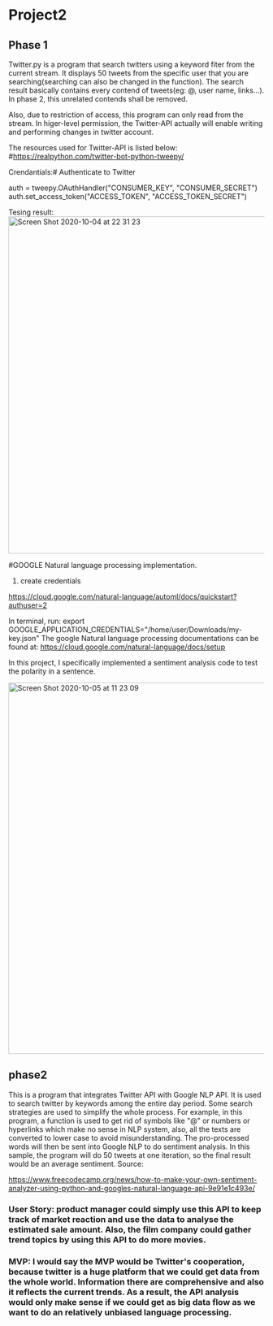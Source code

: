 # Project2

## Phase 1 
Twitter.py is a program that search twitters using a keyword fiter from the current stream. It displays 50 tweets from the specific user that you are searching(searching can also be changed in the function). The search result basically contains every contend of tweets(eg: @, user name, links...). In phase 2, this unrelated contends shall be removed.

Also, due to restriction of access, this program can only read from the stream. In higer-level permission, the Twitter-API actually will enable writing and performing changes in twitter account.

The resources used for Twitter-API is listed below:
#https://realpython.com/twitter-bot-python-tweepy/

Crendantials:# Authenticate to Twitter

auth = tweepy.OAuthHandler("CONSUMER_KEY", "CONSUMER_SECRET")
auth.set_access_token("ACCESS_TOKEN", "ACCESS_TOKEN_SECRET")


Tesing result:<img width="664" alt="Screen Shot 2020-10-04 at 22 31 23" src="https://user-images.githubusercontent.com/52185318/95036582-61c39200-0696-11eb-96d9-1617f5609b8c.png">

#GOOGLE Natural language processing implementation.
1. create credentials 

https://cloud.google.com/natural-language/automl/docs/quickstart?authuser=2

In terminal, run: export GOOGLE_APPLICATION_CREDENTIALS="/home/user/Downloads/my-key.json"
The google Natural language processing documentations can be found at:
https://cloud.google.com/natural-language/docs/setup

In this project, I specifically implemented a sentiment analysis code to test the polarity in a sentence.

<img width="731" alt="Screen Shot 2020-10-05 at 11 23 09" src="https://user-images.githubusercontent.com/52185318/95099123-84d55c80-06fd-11eb-9190-f01a25308da5.png">

## phase2
This is a program that integrates Twitter API with Google NLP API. It is used to search twitter by keywords among the entire day period. Some search strategies are used to simplify the whole process. For example, in this program, a function is used to get rid of symbols like "@" or numbers or hyperlinks which make no sense in NLP system, also, all the texts are converted to lower case to avoid misunderstanding. The pro-processed words will then be sent into Google NLP to do sentiment analysis. In this sample, the program will do 50 tweets at one iteration, so the final result would be an average sentiment. 
Source:

https://www.freecodecamp.org/news/how-to-make-your-own-sentiment-analyzer-using-python-and-googles-natural-language-api-9e91e1c493e/

### User Story: product manager could simply use this API to keep track of market reaction and use the data to analyse the estimated sale amount. Also, the film company could gather trend topics by using this API to do more movies.



### MVP: I would say the MVP would be Twitter's cooperation, because twitter is a huge platform that we could get data from the whole world. Information there are comprehensive and also it reflects the current trends. As a result, the API analysis would only make sense if we could get as big data flow as we want to do an relatively unbiased language processing.

